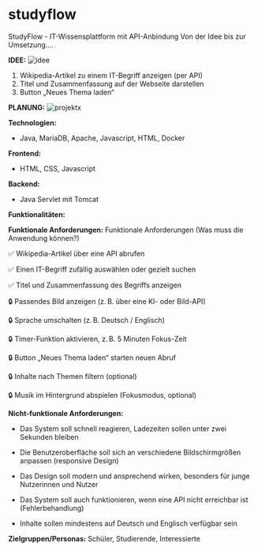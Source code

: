 # studyflow
StudyFlow - IT-Wissensplattform mit API-Anbindung
Von der Idee bis zur Umsetzung....

**IDEE:**
![idee](https://github.com/user-attachments/assets/14e8514c-06ed-415e-ba6f-e10d4a7d0291)

1) Wikipedia-Artikel zu einem IT-Begriff anzeigen (per API)
2) Titel und Zusammenfassung auf der Webseite darstellen
3) Button „Neues Thema laden“

**PLANUNG:**
![projektx](https://github.com/user-attachments/assets/adaa597c-1bb6-47cc-9225-2fd8fa993840)

**Technologien:**
- Java, MariaDB, Apache, Javascript, HTML, Docker

**Frontend:**
- HTML, CSS, Javascript

**Backend:**
- Java Servlet mit Tomcat

**Funktionalitäten:**


**Funktionale Anforderungen:**
Funktionale Anforderungen (Was muss die Anwendung können?)

✅ Wikipedia-Artikel über eine API abrufen

✅ Einen IT-Begriff zufällig auswählen oder gezielt suchen

✅ Titel und Zusammenfassung des Begriffs anzeigen

🔒 Passendes Bild anzeigen (z. B. über eine KI- oder Bild-API)

🔒 Sprache umschalten (z. B. Deutsch / Englisch)

🔒 Timer-Funktion aktivieren, z. B. 5 Minuten Fokus-Zeit

🔒 Button „Neues Thema laden“ starten neuen Abruf

🔒 Inhalte nach Themen filtern (optional)

🔒 Musik im Hintergrund abspielen (Fokusmodus, optional)


**Nicht-funktionale Anforderungen:**
- Das System soll schnell reagieren, Ladezeiten sollen unter zwei Sekunden bleiben

- Die Benutzeroberfläche soll sich an verschiedene Bildschirmgrößen anpassen (responsive Design)

- Das Design soll modern und ansprechend wirken, besonders für junge Nutzerinnen und Nutzer

- Das System soll auch funktionieren, wenn eine API nicht erreichbar ist (Fehlerbehandlung)

- Inhalte sollen mindestens auf Deutsch und Englisch verfügbar sein


**Zielgruppen/Personas:** Schüler, Studierende, Interessierte
